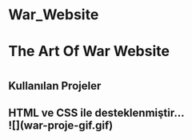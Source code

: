 # War_Website

<h1> The Art Of War Website<h1>
<h2> Kullanılan Projeler <h2>
HTML ve CSS ile desteklenmiştir...
<br>
![](war-proje-gif.gif)
